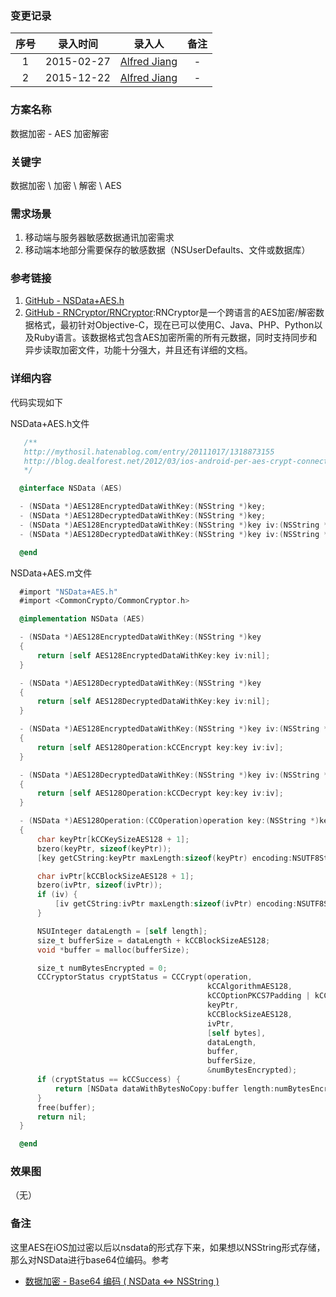 ### 变更记录

| 序号 | 录入时间 | 录入人 | 备注 |
|:--------:|:--------:|:--------:|:--------:|
| 1 | 2015-02-27 | [Alfred Jiang](https://github.com/viktyz) | - |
| 2 | 2015-12-22 | [Alfred Jiang](https://github.com/viktyz) | - |

### 方案名称

数据加密 - AES 加密解密

### 关键字

数据加密 \ 加密 \ 解密 \ AES

### 需求场景

1. 移动端与服务器敏感数据通讯加密需求
2. 移动端本地部分需要保存的敏感数据（NSUserDefaults、文件或数据库）

### 参考链接

1. [GitHub - NSData+AES.h](https://gist.github.com/matsuda/9204276)
2. [GitHub - RNCryptor/RNCryptor](https://github.com/RNCryptor/RNCryptor):RNCryptor是一个跨语言的AES加密/解密数据格式，最初针对Objective-C，现在已可以使用C、Java、PHP、Python以及Ruby语言。该数据格式包含AES加密所需的所有元数据，同时支持同步和异步读取加密文件，功能十分强大，并且还有详细的文档。

### 详细内容

代码实现如下

NSData+AES.h文件
```objective-c
   /**
   http://mythosil.hatenablog.com/entry/20111017/1318873155
   http://blog.dealforest.net/2012/03/ios-android-per-aes-crypt-connection/
   */

  @interface NSData (AES)

  - (NSData *)AES128EncryptedDataWithKey:(NSString *)key;
  - (NSData *)AES128DecryptedDataWithKey:(NSString *)key;
  - (NSData *)AES128EncryptedDataWithKey:(NSString *)key iv:(NSString *)iv;
  - (NSData *)AES128DecryptedDataWithKey:(NSString *)key iv:(NSString *)iv;

  @end
```

NSData+AES.m文件
```objective-c
  #import "NSData+AES.h"
  #import <CommonCrypto/CommonCryptor.h>

  @implementation NSData (AES)

  - (NSData *)AES128EncryptedDataWithKey:(NSString *)key
  {
      return [self AES128EncryptedDataWithKey:key iv:nil];
  }

  - (NSData *)AES128DecryptedDataWithKey:(NSString *)key
  {
      return [self AES128DecryptedDataWithKey:key iv:nil];
  }

  - (NSData *)AES128EncryptedDataWithKey:(NSString *)key iv:(NSString *)iv
  {
      return [self AES128Operation:kCCEncrypt key:key iv:iv];
  }

  - (NSData *)AES128DecryptedDataWithKey:(NSString *)key iv:(NSString *)iv
  {
      return [self AES128Operation:kCCDecrypt key:key iv:iv];
  }

  - (NSData *)AES128Operation:(CCOperation)operation key:(NSString *)key iv:(NSString *)iv
  {
      char keyPtr[kCCKeySizeAES128 + 1];
      bzero(keyPtr, sizeof(keyPtr));
      [key getCString:keyPtr maxLength:sizeof(keyPtr) encoding:NSUTF8StringEncoding];

      char ivPtr[kCCBlockSizeAES128 + 1];
      bzero(ivPtr, sizeof(ivPtr));
      if (iv) {
          [iv getCString:ivPtr maxLength:sizeof(ivPtr) encoding:NSUTF8StringEncoding];
      }

      NSUInteger dataLength = [self length];
      size_t bufferSize = dataLength + kCCBlockSizeAES128;
      void *buffer = malloc(bufferSize);

      size_t numBytesEncrypted = 0;
      CCCryptorStatus cryptStatus = CCCrypt(operation,
                                            kCCAlgorithmAES128,
                                            kCCOptionPKCS7Padding | kCCOptionECBMode,
                                            keyPtr,
                                            kCCBlockSizeAES128,
                                            ivPtr,
                                            [self bytes],
                                            dataLength,
                                            buffer,
                                            bufferSize,
                                            &numBytesEncrypted);
      if (cryptStatus == kCCSuccess) {
          return [NSData dataWithBytesNoCopy:buffer length:numBytesEncrypted];
      }
      free(buffer);
      return nil;
  }

  @end
```

### 效果图
（无）

### 备注

这里AES在iOS加过密以后以nsdata的形式存下来，如果想以NSString形式存储，那么对NSData进行base64位编码。参考

* [数据加密 - Base64 编码 ( NSData <=> NSString )](Note_00002_20151218.md)